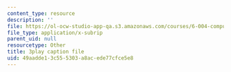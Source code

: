 ```yaml
---
content_type: resource
description: ''
file: https://ol-ocw-studio-app-qa.s3.amazonaws.com/courses/6-004-computation-structures-spring-2017/49aadde13c555303a8acede77cfce5e8_TSmui37yrL8.vtt
file_type: application/x-subrip
parent_uid: null
resourcetype: Other
title: 3play caption file
uid: 49aadde1-3c55-5303-a8ac-ede77cfce5e8
---
```

